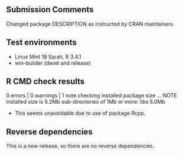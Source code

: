 ## Submission Comments

Changed package DESCRIPTION as instructed by CRAN maintainers.

## Test environments
* Linux Mint 18 Sarah,  R 3.4.1
* win-builder (devel and release)

## R CMD check results

0 errors | 0 warnings | 1 note
checking installed package size ... NOTE
  installed size is  5.2Mb
  sub-directories of 1Mb or more:
    libs   5.0Mb

* This seems unavoidable due to use of package Rcpp.

## Reverse dependencies

This is a new release, so there are no reverse dependencies.
